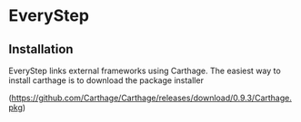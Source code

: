 # EveryStep

## Installation

EveryStep links external frameworks using Carthage. 
The easiest way to install carthage is to download the package installer

(https://github.com/Carthage/Carthage/releases/download/0.9.3/Carthage.pkg)
